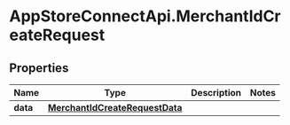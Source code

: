 # AppStoreConnectApi.MerchantIdCreateRequest

## Properties

Name | Type | Description | Notes
------------ | ------------- | ------------- | -------------
**data** | [**MerchantIdCreateRequestData**](MerchantIdCreateRequestData.md) |  | 


